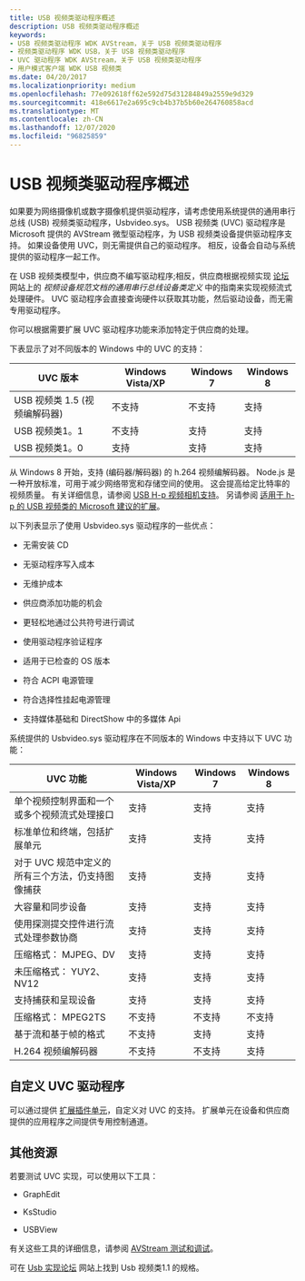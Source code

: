 ```yaml
---
title: USB 视频类驱动程序概述
description: USB 视频类驱动程序概述
keywords:
- USB 视频类驱动程序 WDK AVStream，关于 USB 视频类驱动程序
- 视频类驱动程序 WDK USB，关于 USB 视频类驱动程序
- UVC 驱动程序 WDK AVStream，关于 USB 视频类驱动程序
- 用户模式客户端 WDK USB 视频类
ms.date: 04/20/2017
ms.localizationpriority: medium
ms.openlocfilehash: 77e092618ff62e592d75d31284849a2559e9d329
ms.sourcegitcommit: 418e6617e2a695c9cb4b37b5b60e264760858acd
ms.translationtype: MT
ms.contentlocale: zh-CN
ms.lasthandoff: 12/07/2020
ms.locfileid: "96825859"
---
```

# <a name="usb-video-class-driver-overview"></a>USB 视频类驱动程序概述

如果要为网络摄像机或数字摄像机提供驱动程序，请考虑使用系统提供的通用串行总线 (USB) 视频类驱动程序，Usbvideo.sys。 USB 视频类 (UVC) 驱动程序是 Microsoft 提供的 AVStream 微型驱动程序，为 USB 视频类设备提供驱动程序支持。 如果设备使用 UVC，则无需提供自己的驱动程序。 相反，设备会自动与系统提供的驱动程序一起工作。

在 USB 视频类模型中，供应商不编写驱动程序;相反，供应商根据视频实现 [论坛](https://www.usb.org/documents)网站上的 *视频设备规范文档的通用串行总线设备类定义* 中的指南来实现视频流式处理硬件。 UVC 驱动程序会直接查询硬件以获取其功能，然后驱动设备，而无需专用驱动程序。

你可以根据需要扩展 UVC 驱动程序功能来添加特定于供应商的处理。

下表显示了对不同版本的 Windows 中的 UVC 的支持：

| UVC 版本 | Windows Vista/XP | Windows 7 | Windows 8 |
|--|--|--|--|
| USB 视频类 1.5 (视频编解码器)  | 不支持 | 不支持 | 支持 |
| USB 视频类1。1 | 不支持 | 支持 | 支持 |
| USB 视频类1。0 | 支持 | 支持 | 支持 |

从 Windows 8 开始，支持 (编码器/解码器) 的 h.264 视频编解码器。 Node.js 是一种开放标准，可用于减少网络带宽和存储空间的使用。 这会提高给定比特率的视频质量。 有关详细信息，请参阅 [USB H-p 视频相机支持](usb-h-264-video-cameras-support.md)。 另请参阅 [适用于 h-p 的 USB 视频类的 Microsoft 建议的扩展](/previous-versions/windows/hardware/download/dn550976(v=vs.85))。

以下列表显示了使用 Usbvideo.sys 驱动程序的一些优点：

- 无需安装 CD

- 无驱动程序写入成本

- 无维护成本

- 供应商添加功能的机会

- 更轻松地通过公共符号进行调试

- 使用驱动程序验证程序

- 适用于已检查的 OS 版本

- 符合 ACPI 电源管理

- 符合选择性挂起电源管理

- 支持媒体基础和 DirectShow 中的多媒体 Api

系统提供的 Usbvideo.sys 驱动程序在不同版本的 Windows 中支持以下 UVC 功能：

| UVC 功能 | Windows Vista/XP | Windows 7 | Windows 8 |
|--|--|--|--|
| 单个视频控制界面和一个或多个视频流式处理接口 | 支持 | 支持 | 支持 |
| 标准单位和终端，包括扩展单元 | 支持 | 支持 | 支持 |
| 对于 UVC 规范中定义的所有三个方法，仍支持图像捕获 | 支持 | 支持 | 支持 |
| 大容量和同步设备 | 支持 | 支持 | 支持 |
| 使用探测提交控件进行流式处理参数协商 | 支持 | 支持 | 支持 |
| 压缩格式： MJPEG、DV | 支持 | 支持 | 支持 |
| 未压缩格式： YUY2、NV12 | 支持 | 支持 | 支持 |
| 支持捕获和呈现设备 | 支持 | 支持 | 支持 |
| 压缩格式： MPEG2TS | 不支持 | 不支持 | 不支持 |
| 基于流和基于帧的格式 | 不支持 | 支持 | 支持 |
| H.264 视频编解码器 | 不支持 | 不支持 | 支持 |

## <a name="customizing-the-uvc-driver"></a>自定义 UVC 驱动程序

可以通过提供 [扩展插件单元](introduction-to-usb-video-class-extension-units.md)，自定义对 UVC 的支持。 扩展单元在设备和供应商提供的应用程序之间提供专用控制通道。

## <a name="additional-resources"></a>其他资源

若要测试 UVC 实现，可以使用以下工具：

- GraphEdit

- KsStudio

- USBView

有关这些工具的详细信息，请参阅 [AVStream 测试和调试](avstream-testing-and-debugging.md)。

可在 [Usb 实现论坛](https://www.usb.org/documents) 网站上找到 Usb 视频类1.1 的规格。
